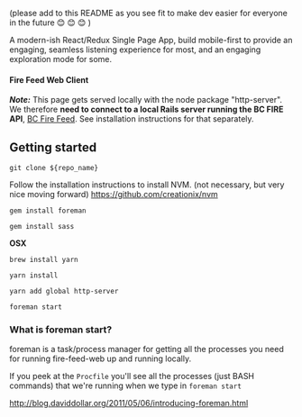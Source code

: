 (please add to this README as you see fit to make dev easier for everyone in the future 😊 😊 😊 )

A modern-ish React/Redux Single Page App, build mobile-first to provide an engaging, seamless
listening experience for most, and an engaging exploration mode for some.
#### Fire Feed Web Client
***Note:***
This page gets served locally with the node package "http-server". We therefore **need to connect to a local Rails server running the BC FIRE API**, [BC Fire Feed](www.github.com/aylanismello/bc-fire-api). See installation instructions for that separately.


## Getting started

`git clone ${repo_name}`

Follow the installation instructions to install NVM.
(not necessary, but very nice moving forward)
https://github.com/creationix/nvm

`gem install foreman`

`gem install sass`


**OSX**

`brew install yarn`

`yarn install`

`yarn add global http-server`

`foreman start`

### What is foreman start?
foreman is a task/process manager for getting all the processes you need for running fire-feed-web up and running locally.

If you peek at the `Procfile` you'll see all the processes (just BASH commands)
that we're running when we type in `foreman start`

http://blog.daviddollar.org/2011/05/06/introducing-foreman.html
